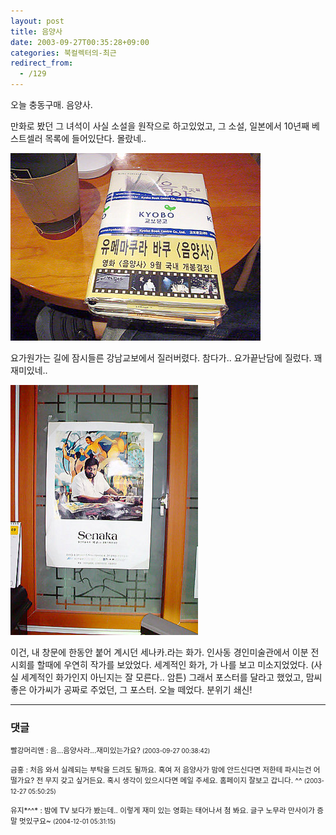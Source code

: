 ```yaml
---
layout: post
title: 음양사
date: 2003-09-27T00:35:28+09:00
categories: 북컬렉터의-최근
redirect_from:
  - /129
---
```


오늘 충동구매. 음양사.

만화로 봤던 그 녀석이 사실 소설을 원작으로 하고있었고, 그 소설, 일본에서 10년째 베스트셀러 목록에 들어있단다. 몰랐네..

![ ](/assets/media/logs_archives_DSC01705.jpg)

요가원가는 길에 잠시들른 강남교보에서 질러버렸다. 참다가.. 요가끝난담에 질렀다. 꽤 재미있네..

![ ](/assets/media/logs_archives_DSC01702.jpg)

이건, 내 창문에 한동안 붙어 계시던 세나카.라는 화가. 인사동 경인미술관에서 이분 전시회를 할때에 우연히 작가를 보았었다. 세계적인 화가, 가 나를 보고 미소지었었다. (사실 세계적인 화가인지 아닌지는 잘 모른다.. 암튼) 그래서 포스터를 달라고 했었고, 맘씨 좋은 아가씨가 공짜로 주었던, 그 포스터. 오늘 떼었다. 분위기 쇄신!

* * *

### 댓글



<!--- cmt:267 --->
<!--- mail: --->
<!--- parent:0 --->

<small>빨강머리앤 : 음...음양사라...재미있는가요? <small>(2003-09-27 00:38:42)</small></small>


<!--- cmt:268 --->
<!--- mail: --->
<!--- parent:0 --->

<small>금홍 : 처음 와서 실례되는 부탁을 드려도 될까요. 혹여 저 음양사가 맘에 안드신다면 저한테 파시는건 어떨가요? 전 무지 갖고 싶거든요. 혹시 생각이 있으시다면 메일 주세요.  홈페이지 잘보고 갑니다. ^^ <small>(2003-12-27 05:50:25)</small></small>


<!--- cmt:269 --->
<!--- mail: --->
<!--- parent:0 --->

<small>유지*^^* : 밤에 TV 보다가 봤는데.. 이렇게 재미 있는 영화는 태어나서 첨 봐요. 글구 노무라 만사이가 증말 멋있구요~ <small>(2004-12-01 05:31:15)</small></small>

